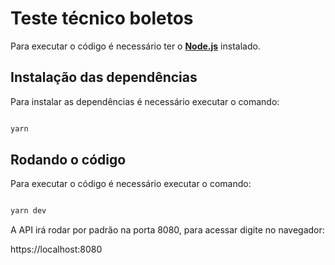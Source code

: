 # Teste técnico boletos

Para executar o código é necessário ter o [**Node.js**](https://nodejs.org/en/) instalado.

## Instalação das dependências

Para instalar as dependências é necessário executar o comando:

```bash

yarn

```

## Rodando o código

Para executar o código é necessário executar o comando:

```bash

yarn dev

```

A API irá rodar por padrão na porta 8080, para acessar digite no navegador:

https://localhost:8080
